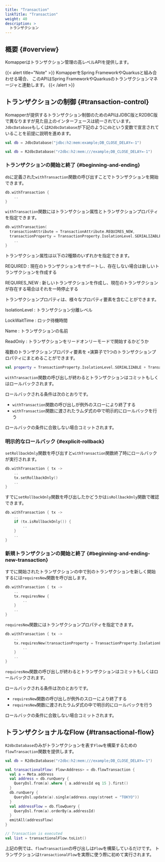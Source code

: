 ```yaml
---
title: "Transaction"
linkTitle: "Transaction"
weight: 40
description: >
  トランザクション
---
```


## 概要 {#overview}

Komapperはトランザクション管理の高レベルAPIを提供します。

{{< alert title="Note" >}}
KomapperをSpring FrameworkやQuarkusと組み合わせる場合、
このAPIはSpring FrameworkやQuarkusのトランザクションマネージャと連動します。
{{< /alert >}}

## トランザクションの制御 {#transaction-control}

Komapperが提供するトランザクション制御のためのAPIはJDBC版とR2DBC版で異なりますが見た目上のインターフェースは統一されています。
`JdbcDatabase`もしくは`R2dbcDatabase`が下記のように`db`という変数で宣言されていることを前提に説明を進めます。

```kotlin
val db = JdbcDatabase("jdbc:h2:mem:example;DB_CLOSE_DELAY=-1")
```

```kotlin
val db = R2dbcDatabase("r2dbc:h2:mem:///example;DB_CLOSE_DELAY=-1")
```

### トランザクションの開始と終了 {#beginning-and-ending}

`db`に定義された`withTransaction`関数の呼び出すことでトランザクションを開始できます。

```kotlin
db.withTransaction {
    ..
}
```

`withTransaction`関数にはトランザクション属性とトランザクションプロパティを指定できます。

```kotlin
db.withTransaction(
  transactionAttribute = TransactionAttribute.REQUIRES_NEW, 
  transactionProperty = TransactionProperty.IsolationLevel.SERIALIZABLE) {
    ..
}
```

トランザクション属性は以下の2種類のいずれかを指定できます。

REQUIRED
: 現在のトランザクションをサポートし、存在しない場合は新しいトランザクションを作成する

REQUIRES_NEW
: 新しいトランザクションを作成し、現在のトランザクションが存在する場合はそれを一時停止する

トランザクションプロパティは、様々なプロパティ要素を含むことができます。

IsolationLevel
: トランザクション分離レベル

LockWaitTime
: ロック待機時間

Name
: トランザクションの名前

ReadOnly
: トランザクションをリードオンリーモードで開始するかどうか

複数のトランザクションプロパティ要素を `+`演算子で1つのトランザクションプロパティにまとめることができます。

```kotlin
val property = TransactionProperty.IsolationLevel.SERIALIZABLE + TransactionProperty.Name("myTx") + TransactionProperty.ReadOnly(true)
```

`withTransaction`関数の呼び出しが終わるとトランザクションはコミットもしくはロールバックされます。

ロールバックされる条件は次のとおりです。

- `withTransaction`関数の呼び出しが例外のスローにより終了する
- `withTransaction`関数に渡されたラムダ式の中で明示的にロールバックを行う

ロールバックの条件に合致しない場合コミットされます。

### 明示的なロールバック {#explicit-rollback}

`setRollbackOnly`関数を呼び出すと`withTransaction`関数終了時にロールバックが実行されます。

```kotlin
db.withTransaction { tx ->
    ..
    tx.setRollbackOnly()
    ..
}
```

すでに`setRollbackOnly`関数を呼び出したかどうかは`isRollbackOnly`関数で確認できます。

```kotlin
db.withTransaction { tx ->
    ..
    if (tx.isRollbackOnly()) {
        ..
    }
    ..
}
```

### 新規トランザクションの開始と終了 {#beginning-and-ending-new-transaction}

すでに開始されたトランザクションの中で別のトランザクションを新しく開始するには`requiresNew`関数を呼び出します。

```kotlin
db.withTransaction { tx ->
    ..
    tx.requiresNew {
        ..
    }
    ..
}
```

`requiresNew`関数にはトランザクションプロパティを指定できます。

```kotlin
db.withTransaction { tx ->
    ..
    tx.requiresNew(transactionProperty = TransactionProperty.IsolationLevel.SERIALIZABLE) {
        ..
    }
    ..
}
```

`requiresNew`関数の呼び出しが終わるとトランザクションはコミットもしくはロールバックされます。

ロールバックされる条件は次のとおりです。

- `requiresNew`関数の呼び出しが例外のスローにより終了する
- `requiresNew`関数に渡されたラムダ式の中で明示的にロールバックを行う

ロールバックの条件に合致しない場合コミットされます。

## トランザクショナルなFlow {#transactional-flow}

`R2dbcDatabase`のみがトランザクションを表す`Flow`を構築するための`flowTransaction`関数を提供します。

```kotlin
val db = R2dbcDatabase("r2dbc:h2:mem:///example;DB_CLOSE_DELAY=-1")

val transactionalFlow: Flow<Address> = db.flowTransaction {
  val a = Meta.address
  val address = db.runQuery {
    QueryDsl.from(a).where { a.addressId eq 15 }.first()
  }
  db.runQuery {
    QueryDsl.update(a).single(address.copy(street = "TOKYO"))
  }
  val addressFlow = db.flowQuery {
    QueryDsl.from(a).orderBy(a.addressId)
  }
  emitAll(addressFlow)
}

// Transaction is executed
val list = transactionalFlow.toList()
```

上記の例では、`flowTransaction`の呼び出しは`Flow`を構築しているだけです。
トランザクションは`transactionalFlow`を実際に使う際に初めて実行されます。